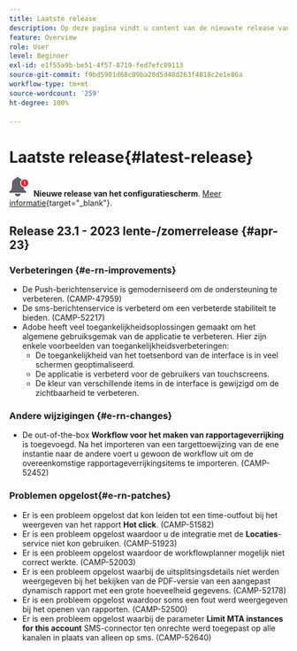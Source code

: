 ```yaml
---
title: Laatste release
description: Op deze pagina vindt u content van de nieuwste release van Campaign Standard
feature: Overview
role: User
level: Beginner
exl-id: e1f55a9b-be51-4f57-8719-fed7efc89113
source-git-commit: f9bd5901d68c09ba20d5d48d263f4818c2e1e86a
workflow-type: tm+mt
source-wordcount: '259'
ht-degree: 100%

---
```



# Laatste release{#latest-release}

![Configuratiescherm](assets/do-not-localize/cp-icon.png) **Nieuwe release van het configuratiescherm**. [Meer informatie](https://experienceleague.adobe.com/docs/control-panel/using/release-notes.html?lang=nl){target="_blank"}.

## Release 23.1 - 2023 lente-/zomerrelease {#apr-23}

### Verbeteringen {#e-rn-improvements}

* De Push-berichtenservice is gemoderniseerd om de ondersteuning te verbeteren. (CAMP-47959)
* De sms-berichtenservice is verbeterd om een verbeterde stabiliteit te bieden. (CAMP-52217)
* Adobe heeft veel toegankelijkheidsoplossingen gemaakt om het algemene gebruiksgemak van de applicatie te verbeteren. Hier zijn enkele voorbeelden van toegankelijkheidsverbeteringen:
   * De toegankelijkheid van het toetsenbord van de interface is in veel schermen geoptimaliseerd.
   * De applicatie is verbeterd voor de gebruikers van touchscreens.
   * De kleur van verschillende items in de interface is gewijzigd om de zichtbaarheid te verbeteren.

### Andere wijzigingen {#e-rn-changes}

* De out-of-the-box **Workflow voor het maken van rapportageverrijking** is toegevoegd. Na het importeren van een targettoewijzing van de ene instantie naar de andere voert u gewoon de workflow uit om de overeenkomstige rapportageverrijkingsitems te importeren. (CAMP-52452)

### Problemen opgelost{#e-rn-patches}

* Er is een probleem opgelost dat kon leiden tot een time-outfout bij het weergeven van het rapport **Hot click**. (CAMP-51582)
* Er is een probleem opgelost waardoor u de integratie met de **Locaties**-service niet kon gebruiken. (CAMP-51923)
* Er is een probleem opgelost waardoor de workflowplanner mogelijk niet correct werkte. (CAMP-52003)
* Er is een probleem opgelost waarbij de uitsplitsingsdetails niet werden weergegeven bij het bekijken van de PDF-versie van een aangepast dynamisch rapport met een grote hoeveelheid gegevens. (CAMP-52178)
* Er is een probleem opgelost waardoor soms een fout werd weergegeven bij het openen van rapporten. (CAMP-52500)
* Er is een probleem opgelost waarbij de parameter **Limit MTA instances for this account** SMS-connector ten onrechte werd toegepast op alle kanalen in plaats van alleen op sms. (CAMP-52640)
